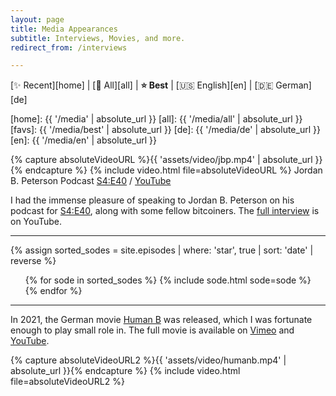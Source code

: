 ```yaml
---
layout: page
title: Media Appearances
subtitle: Interviews, Movies, and more.
redirect_from: /interviews

---
```


[✨ Recent][home] | [🧹 All][all] | **⭐ Best** | [🇺🇸 English][en] | [🇩🇪 German][de]

[home]: {{ '/media' | absolute_url }}
[all]: {{ '/media/all' | absolute_url }}
[favs]: {{ '/media/best' | absolute_url }}
[de]: {{ '/media/de' | absolute_url }}
[en]: {{ '/media/en' | absolute_url }}

{% capture absoluteVideoURL %}{{ 'assets/video/jbp.mp4' | absolute_url }}{% endcapture %}
{% include video.html file=absoluteVideoURL %}
Jordan B. Peterson Podcast [S4:E40][jbpS4E40] / [YouTube][jbpS4E40yt]

[jbpS4E40yt]: https://youtu.be/iVym9wtopqs
[jbpS4E40]: https://www.jordanbpeterson.com/podcast/s4e40/

I had the immense pleasure of speaking to Jordan B. Peterson on his podcast
for [S4:E40][jbpS4E40], along with some fellow bitcoiners.
The [full interview][jbpS4E40yt] is on YouTube.

---

{% assign sorted_sodes = site.episodes | where: 'star', true | sort: 'date' | reverse %}

<ul class="sodes">
{% for sode in sorted_sodes %}
{% include sode.html sode=sode %}
{% endfor %}
</ul>

---

In 2021, the German movie [Human B][hb] was released, which I was fortunate
enough to play small role in. The full movie is available on [Vimeo][hbv] and
[YouTube][hby].

{% capture absoluteVideoURL2 %}{{ 'assets/video/humanb.mp4' | absolute_url }}{% endcapture %}
{% include video.html file=absoluteVideoURL2 %}

[hb]: https://humanb-film.com/
[hbv]: https://vimeo.com/658711759
[hby]: https://youtu.be/RFSBWrAllzw
